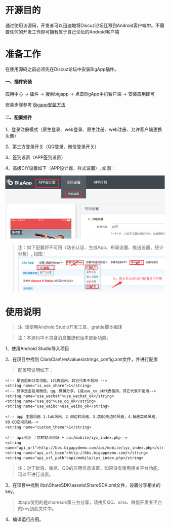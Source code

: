 # 开源目的

通过使用该源码，开发者可以迅速地将Discuz论坛迁移到Android客户端中。不需要任何的开发工作即可拥有属于自己论坛的Android客户端

# 准备工作

在使用源码之前必须先在Discuz论坛中安装BigApp插件。

#### 一、插件安装

应用中心 -> 插件 -> 搜索bigapp -> 点击BigApp手机客户端 -> 安装应用即可

安装步骤参考 [Bigapp安装方法](http://addon.discuz.com/?@bigapp.plugin.doc/install_step)

#### 二、配置插件

1、登录注册模式（原生登录、web登录、原生注册、web注册、允许客户端更换头像）

2、第三方登录开关（QQ登录、微信登录开关）

3、签到设置（APP签到设置）

4、高级DIY设置如下（APP设计器、样式设置）, 如图：

![BigApp](./screenshots/2.png "BigApp")

> 注：如下配置将不可用（站长认证、生成App、布局设置、推送设置、统计分析）, 如图：
> ![BigApp](./screenshots/1.png "BigApp")

# 使用说明

> 注: 请使用Android Studio开发工具，gralde脚本编译

> 注：本源码中不包含消息推送和版本更新功能。

1、使用Android Studio导入项目

2、在项目中找到 Clan\Clan\res\values\strings_config.xml文件，并进行配置

> 配置项说明如下：

    <!-- 是否启用分享功能，1代表启用，其它代表不启用 -->
    <string name="is_use_share">1</string>
    <!-- 具体是否启用微信、qq、微博分享，1或use_xx_ok代表使用，其它代表不使用-->
    <string name="use_wechat">use_wechat_ok</string>
    <string name="use_qq">use_qq_ok</string>
    <string name="use_weibo">use_weibo_ok</string>
    
    <!-- app 主题风格 1.tab风格，2.侧边栏风格，3.类QQ侧边栏风格，4.抽屉菜单风格, 99.QQ空间风格-->
    <string name="custom_theme">1</string>
    
    <!-- api地址 ：您的站点地址 + api/mobile/iyz_index.php-->
    <string name="api_url">http://bbs.bigappdemo.com/api/mobile/iyz_index.php</string>
    <string name="api_url_base">http://bbs.bigappdemo.com/</string>
    <string name="api_url_path">api/mobile/iyz_index.php</string>
  
> 注：对于新浪、微信、QQ的应用信息设置，如果没有使用相关平台功能，可以不进行设置。
  
3、在项目中找到 libs\ShareSDK\assets\ShareSDK.xml文件，设置分享相关的key。

> 本app使用的是sharesdk第三方分享，请拷贝QQ、sina、微信开发者平台的key到此文件中。

4、编译运行应用。

